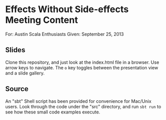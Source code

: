 Effects Without Side-effects Meeting Content
============================================

For: Austin Scala Enthusiasts
Given: September 25, 2013


Slides
------

Clone this repository, and just look at the index.html file in a browser.  Use
arrow keys to navigate.  The `o` key toggles between the presentation view and
a slide gallery.


Source
------

An "sbt" Shell script has been provided for convenience for Mac/Unix users.
Look through the code under the "src" directory, and run `sbt run` to see how
these small code examples execute.
